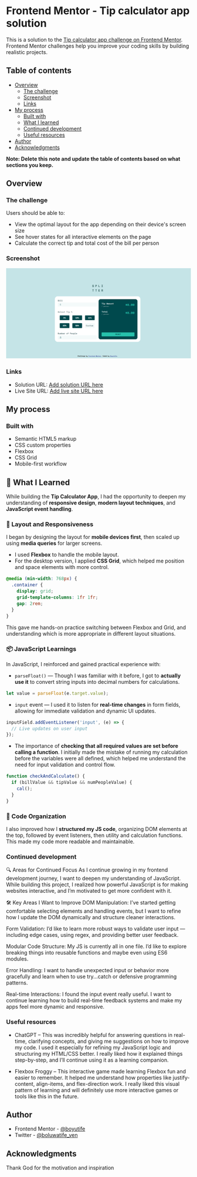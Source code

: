 # Frontend Mentor - Tip calculator app solution

This is a solution to the [Tip calculator app challenge on Frontend Mentor](https://www.frontendmentor.io/challenges/tip-calculator-app-ugJNGbJUX). Frontend Mentor challenges help you improve your coding skills by building realistic projects.

## Table of contents

- [Overview](#overview)
  - [The challenge](#the-challenge)
  - [Screenshot](#screenshot)
  - [Links](#links)
- [My process](#my-process)
  - [Built with](#built-with)
  - [What I learned](#what-i-learned)
  - [Continued development](#continued-development)
  - [Useful resources](#useful-resources)
- [Author](#author)
- [Acknowledgments](#acknowledgments)

**Note: Delete this note and update the table of contents based on what sections you keep.**

## Overview

### The challenge

Users should be able to:

- View the optimal layout for the app depending on their device's screen size
- See hover states for all interactive elements on the page
- Calculate the correct tip and total cost of the bill per person

### Screenshot

![](<./screenshot/Screenshot%20(90).png>)

### Links

- Solution URL: [Add solution URL here](https://your-solution-url.com)
- Live Site URL: [Add live site URL here](https://your-live-site-url.com)

## My process

### Built with

- Semantic HTML5 markup
- CSS custom properties
- Flexbox
- CSS Grid
- Mobile-first workflow

## 🧠 What I Learned

While building the **Tip Calculator App**, I had the opportunity to deepen my understanding of **responsive design**, **modern layout techniques**, and **JavaScript event handling**.

### 🎨 Layout and Responsiveness

I began by designing the layout for **mobile devices first**, then scaled up using **media queries** for larger screens.

- I used **Flexbox** to handle the mobile layout.
- For the desktop version, I applied **CSS Grid**, which helped me position and space elements with more control.

```css
@media (min-width: 768px) {
  .container {
    display: grid;
    grid-template-columns: 1fr 1fr;
    gap: 2rem;
  }
}
```

This gave me hands-on practice switching between Flexbox and Grid, and understanding which is more appropriate in different layout situations.

### 📦 JavaScript Learnings

In JavaScript, I reinforced and gained practical experience with:

- `parseFloat()` — Though I was familiar with it before, I got to **actually use it** to convert string inputs into decimal numbers for calculations.

```js
let value = parseFloat(e.target.value);
```

- `input` event — I used it to listen for **real-time changes** in form fields, allowing for immediate validation and dynamic UI updates.

```js
inputField.addEventListener('input', (e) => {
  // Live updates on user input
});
```

- The importance of **checking that all required values are set before calling a function**. I initially made the mistake of running my calculation before the variables were all defined, which helped me understand the need for input validation and control flow.

```js
function checkAndCalculate() {
  if (billValue && tipValue && numPeopleValue) {
    cal();
  }
}
```

### 🧼 Code Organization

I also improved how I **structured my JS code**, organizing DOM elements at the top, followed by event listeners, then utility and calculation functions. This made my code more readable and maintainable.

### Continued development

🔍 Areas for Continued Focus
As I continue growing in my frontend development journey, I want to deepen my understanding of JavaScript. While building this project, I realized how powerful JavaScript is for making websites interactive, and I’m motivated to get more confident with it.

🛠 Key Areas I Want to Improve
DOM Manipulation: I’ve started getting comfortable selecting elements and handling events, but I want to refine how I update the DOM dynamically and structure cleaner interactions.

Form Validation: I’d like to learn more robust ways to validate user input — including edge cases, using regex, and providing better user feedback.

Modular Code Structure: My JS is currently all in one file. I’d like to explore breaking things into reusable functions and maybe even using ES6 modules.

Error Handling: I want to handle unexpected input or behavior more gracefully and learn when to use try...catch or defensive programming patterns.

Real-time Interactions: I found the input event really useful. I want to continue learning how to build real-time feedback systems and make my apps feel more dynamic and responsive.

### Useful resources

- ChatGPT – This was incredibly helpful for answering questions in real-time, clarifying concepts, and giving me suggestions on how to improve my code. I used it especially for refining my JavaScript logic and structuring my HTML/CSS better. I really liked how it explained things step-by-step, and I’ll continue using it as a learning companion.

- Flexbox Froggy – This interactive game made learning Flexbox fun and easier to remember. It helped me understand how properties like justify-content, align-items, and flex-direction work. I really liked this visual pattern of learning and will definitely use more interactive games or tools like this in the future.

## Author

- Frontend Mentor - [@boyutife](https://www.frontendmentor.io/profile/Boyutife)
- Twitter - [@boluwatife_ven](https://x.com/Boluwatife_Ven)

## Acknowledgments

Thank God for the motivation and inspiration
